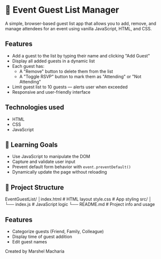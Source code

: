 # 🎉 Event Guest List Manager

A simple, browser-based guest list app that allows you to add, remove, and manage attendees for an event using vanilla JavaScript, HTML, and CSS.

## Features

- Add a guest to the list by typing their name and clicking "Add Guest"
- Display all added guests in a dynamic list
- Each guest has:
  - A "Remove" button to delete them from the list
  - A "Toggle RSVP" button to mark them as "Attending" or "Not Attending"
- Limit guest list to 10 guests — alerts user when exceeded
- Responsive and user-friendly interface

## Technologies used
* HTML
* CSS
* JavaScript

## 🧠 Learning Goals

- Use JavaScript to manipulate the DOM
- Capture and validate user input
- Prevent default form behavior with `event.preventDefault()`
- Dynamically update the page without reloading

## 📂 Project Structure
EventGuestList/
│index.html # HTML layout
style.css # App styling
src/
│ └── index.js # JavaScript logic
└── README.md # Project info and usage

## Features

- Categorize guests (Friend, Family, Colleague)
- Display time of guest addition
- Edit guest names

Created by Marshel Macharia
